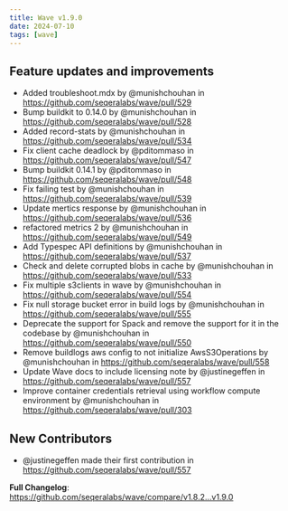 ```yaml
---
title: Wave v1.9.0
date: 2024-07-10
tags: [wave]
---
```


## Feature updates and improvements

* Added troubleshoot.mdx by @munishchouhan in https://github.com/seqeralabs/wave/pull/529
* Bump buildkit to 0.14.0 by @munishchouhan in https://github.com/seqeralabs/wave/pull/528
* Added record-stats by @munishchouhan in https://github.com/seqeralabs/wave/pull/534
* Fix client cache deadlock by @pditommaso in https://github.com/seqeralabs/wave/pull/547
* Bump buildkit 0.14.1 by @pditommaso in https://github.com/seqeralabs/wave/pull/548
* Fix failing test by @munishchouhan in https://github.com/seqeralabs/wave/pull/539
* Update mertics response by @munishchouhan in https://github.com/seqeralabs/wave/pull/536
* refactored metrics 2 by @munishchouhan in https://github.com/seqeralabs/wave/pull/549
* Add Typespec API definitions by @munishchouhan in https://github.com/seqeralabs/wave/pull/537
* Check and delete corrupted blobs in cache by @munishchouhan in https://github.com/seqeralabs/wave/pull/533
* Fix multiple s3clients in wave by @munishchouhan in https://github.com/seqeralabs/wave/pull/554
* Fix null storage bucket error in build logs by @munishchouhan in https://github.com/seqeralabs/wave/pull/555
* Deprecate the support for Spack and remove the support for it in the codebase by @munishchouhan in https://github.com/seqeralabs/wave/pull/550
* Remove buildlogs aws config to not initialize AwsS3Operations by @munishchouhan in https://github.com/seqeralabs/wave/pull/558
* Update Wave docs to include licensing note by @justinegeffen in https://github.com/seqeralabs/wave/pull/557
* Improve container credentials retrieval using workflow compute environment by @munishchouhan in https://github.com/seqeralabs/wave/pull/303

## New Contributors
* @justinegeffen made their first contribution in https://github.com/seqeralabs/wave/pull/557

**Full Changelog**: https://github.com/seqeralabs/wave/compare/v1.8.2...v1.9.0
